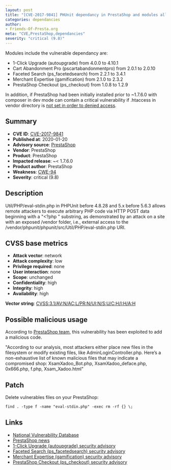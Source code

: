 ```yaml
---
layout: post
title: "[CVE-2017-9841] PHUnit dependancy in PrestaShop and modules allows remote arbitrary PHP code execution"
categories: dependancies
author:
- Friends-Of-Presta.org
meta: "CVE,PrestaShop,dependancies"
severity: "critical (9.8)"
---
```


Modules include the vulnerable dependancy are: 
* 1-Click Upgrade (autoupgrade) from 4.0.0 to 4.10.1
* Cart Abandonment Pro (pscartabandonmentpro) from 2.0.1 to 2.0.10
* Faceted Search (ps_facetedsearch) from 2.2.1 to 3.4.1
* Merchant Expertise (gamification) from 2.1.0 to 2.3.2
* PrestaShop Checkout (ps_checkout) from 1.0.8 to 1.2.9

In addition, if PrestaShop had been initially installed prior to ~1.7.6.0 with composer in dev mode can contain a critical vulnerability if .htaccess in vendor directory is [not set in order to denied access](https://github.com/PrestaShop/PrestaShop/blob/develop/vendor/.htaccess).


## Summary

* **CVE ID**: [CVE-2017-9841](https://cve.mitre.org/cgi-bin/cvename.cgi?name=CVE-2017-9841)
* **Published at**: 2020-01-20
* **Advisory source**: [PrestaShop](https://build.prestashop-project.org/news/2020/critical-security-vulnerability-in-prestashop-modules/)
* **Vendor**: PrestaShop
* **Product**: PrestaShop
* **Impacted release**: ~< 1.7.6.0
* **Product author**: PrestaShop
* **Weakness**: [CWE-94](https://cwe.mitre.org/data/definitions/94.html)
* **Severity**: critical (9.8)

## Description
    
Util/PHP/eval-stdin.php in PHPUnit before 4.8.28 and 5.x before 5.6.3 allows remote attackers to execute arbitrary PHP code via HTTP POST data beginning with a "<?php " substring, as demonstrated by an attack on a site with an exposed /vendor folder, i.e., external access to the /vendor/phpunit/phpunit/src/Util/PHP/eval-stdin.php URI.


## CVSS base metrics

* **Attack vector**: network
* **Attack complexity**: low
* **Privilege required**: none
* **User interaction**: none
* **Scope**: unchanged
* **Confidentiality**: high
* **Integrity**: high
* **Availability**: high

**Vector string**: [CVSS:3.1/AV:N/AC:L/PR:N/UI:N/S:U/C:H/I:H/A:H](https://nvd.nist.gov/vuln-metrics/cvss/v3-calculator?vector=AV:N/AC:L/PR:N/UI:N/S:U/C:H/I:H/A:H)

## Possible malicious usage

According to [PrestaShop team](https://build.prestashop-project.org/news/2020/critical-security-vulnerability-in-prestashop-modules/), this vulnerability has been exploited to add a malicious code.

"According to our analysis, most attackers either place new files in the filesystem or modify existing files, like AdminLoginController.php. Here’s a non-exhaustive list of known malicious files that may indicate a compromised shop: XsamXadoo_Bot.php, XsamXadoo_deface.php, 0x666.php, f.php, Xsam_Xadoo.html"

## Patch

Delete vulnerables files on your PrestaShop:

```diff
find . -type f -name "eval-stdin.php" -exec rm -rf {} \;
```



## Links

* [National Vulnerability Database](https://nvd.nist.gov/vuln/detail/CVE-2017-9841)
* [PrestaShop news](https://build.prestashop-project.org/news/2020/critical-security-vulnerability-in-prestashop-modules/)
* [1-Click Upgrade (autoupgrade) security advisory](https://github.com/PrestaShop/autoupgrade/security/advisories/GHSA-wqq8-mqj9-697f)
* [Faceted Search (ps_facetedsearch) security advisory](https://github.com/PrestaShop/ps_facetedsearch/security/advisories/GHSA-f884-gm86-cg3q)
* [Merchant Expertise (gamification) security advisory](https://github.com/PrestaShopCorp/gamification/security/advisories/GHSA-769f-539v-f5jg)
* [PrestaShop Checkout (ps_checkout) security advisory](https://github.com/PrestaShopCorp/ps_checkout/security/advisories/GHSA-2885-vrx4-c3pg)
